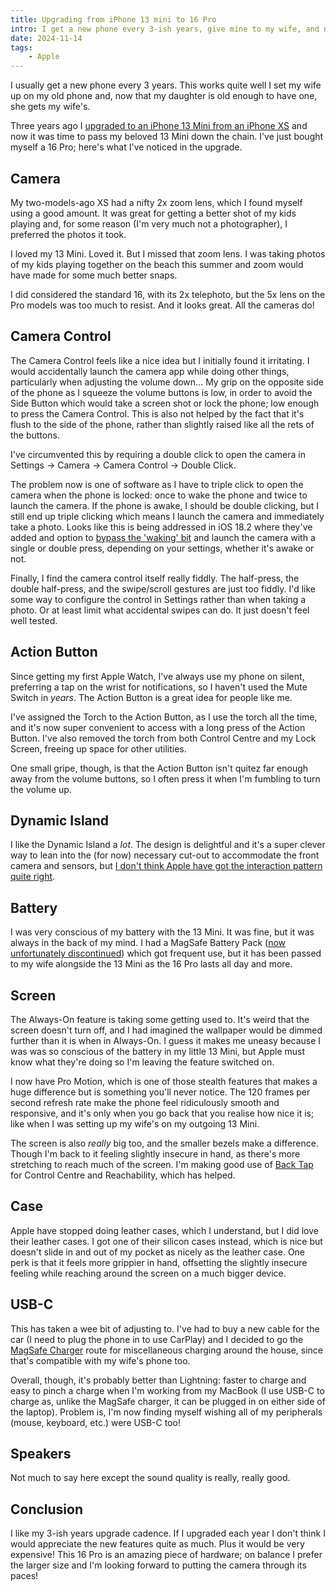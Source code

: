 ```yaml
---
title: Upgrading from iPhone 13 mini to 16 Pro
intro: I get a new phone every 3-ish years, give mine to my wife, and now she gives hers to our daughter. I got a 16 Pro this year! Here's the skinny.
date: 2024-11-14
tags:
    - Apple
---
```


I usually get a new phone every 3 years. This works quite well I set my wife up on my old phone and, now that my daughter is old enough to have one, she gets my wife's.

Three years ago I [upgraded to an iPhone 13 Mini from an iPhone XS](/blog/upgrading-from-iphone-xs-to-13-mini) and now it was time to pass my beloved 13 Mini down the chain. I've just bought myself a 16 Pro; here's what I've noticed in the upgrade.


## Camera

My two-models-ago XS had a nifty 2x zoom lens, which I found myself using a good amount. It was great for getting a better shot of my kids playing and, for some reason (I'm very much not a photographer), I preferred the photos it took.

I loved my 13 Mini. Loved it. But I missed that zoom lens. I was taking photos of my kids playing together on the beach this summer and zoom would have made for some much better snaps.

I did considered the standard 16, with its 2x telephoto, but the 5x lens on the Pro models was too much to resist. And it looks great. All the cameras do!


## Camera Control

The Camera Control feels like a nice idea but I initially found it irritating. I would accidentally launch the camera app while doing other things, particularly when adjusting the volume down… My grip on the opposite side of the phone as I squeeze the volume buttons is low, in order to avoid the Side Button which would take a screen shot or lock the phone; low enough to press the Camera Control. This is also not helped by the fact that it's flush to the side of the phone, rather than slightly raised like all the rets of the buttons.

I've circumvented this by requiring a double click to open the camera in Settings → Camera → Camera Control → Double Click.

The problem now is one of software as I have to triple click to open the camera when the phone is locked: once to wake the phone and twice to launch the camera. If the phone is awake, I should be double clicking, but I still end up triple clicking which means I launch the camera and immediately take a photo. Looks like this is being addressed in iOS 18.2 where they've added and option to [bypass the 'waking' bit](https://9to5mac.com/2024/11/11/ios-18-2-beta-3-camera-control-toggle/) and launch the camera with a single or double press, depending on your settings, whether it's awake or not.

Finally, I find the camera control itself really fiddly. The half-press, the double half-press, and the swipe/scroll gestures are just too fiddly. I'd like some way to configure the control in Settings rather than when taking a photo. Or at least limit what accidental swipes can do. It just doesn't feel well tested.


## Action Button

Since getting my first Apple Watch, I've always use my phone on silent, preferring a tap on the wrist for notifications, so I haven't used the Mute Switch in *years*. The Action Button is a great idea for people like me.

I've assigned the Torch to the Action Button, as I use the torch all the time, and it's now super convenient to access with a long press of the Action Button. I've also removed the torch from both Control Centre and my Lock Screen, freeing up space for other utilities.

One small gripe, though, is that the Action Button isn't quitez  far enough away from the volume buttons, so I often press it when I'm fumbling to turn the volume up.


## Dynamic Island

I like the Dynamic Island a *lot*. The design is delightful and it's a super clever way to lean into the (for now) necessary cut-out to accommodate the front camera and sensors, but [I don't think Apple have got the interaction pattern quite right](/blog/apple-youre-doing-the-dynamic-island-wrong).


## Battery

I was very conscious of my battery with the 13 Mini. It was fine, but it was always in the back of my mind. I had a MagSafe Battery Pack ([now unfortunately discontinued](https://daringfireball.net/linked/2023/09/16/magsafe-battery-pack-and-duo-charger)) which got frequent use, but it has been passed to my wife alongside the 13 Mini as the 16 Pro lasts all day and more.


## Screen

The Always-On feature is taking some getting used to. It's weird that the screen doesn't turn off, and I had imagined the wallpaper would be dimmed further than it is when in Always-On. I guess it makes me uneasy because I was was so conscious of the battery in my little 13 Mini, but Apple must know what they're doing so I'm leaving the feature switched on.

I now have Pro Motion, which is one of those stealth features that makes a huge difference but is something you'll never notice. The 120 frames per second refresh rate make the phone feel ridiculously smooth and responsive, and it's only when you go back that you realise how nice it is; like when I was setting up my wife's on my outgoing 13 Mini.

The screen is also *really* big too, and the smaller bezels make a difference. Though I'm back to it feeling slightly insecure in hand, as there's more stretching to reach much of the screen. I'm making good use of [Back Tap](/blog/ios-14s-back-tap-a-better-way-to-access-control-centre) for Control Centre and Reachability, which has helped.


## Case

Apple have stopped doing leather cases, which I understand, but I did love their leather cases. I got one of their silicon cases instead, which is nice but doesn't slide in and out of my pocket as nicely as the leather case. One perk is that it feels more grippier in hand, offsetting the slightly insecure feeling while reaching around the screen on a much bigger device.


## USB-C

This has taken a wee bit of adjusting to. I've had to buy a new cable for the car (I need to plug the phone in to use CarPlay) and I decided to go the [MagSafe Charger](https://www.apple.com/uk/shop/product/MX6Y3ZM/A/magsafe-charger-2m?fnode=b15a3860dc6bc58db16a49038c58b0fdb736360caf6ebc0ff4a324dd090e404621f55ec6b5ace8b268c2bdbca311b069bf1a4a1ca53ee4394c9efb070fb40c1ec0b1e26852a0b513e634e67dfd6826aa31f24ec0d6bbfaab7aa9f408aaf318ef) route for miscellaneous charging around the house, since that's compatible with my wife's phone too.

Overall, though, it's probably better than Lightning: faster to charge and easy to pinch a charge when I'm working from my MacBook (I use USB-C to charge as, unlike the MagSafe charger, it can be plugged in on either side of the laptop). Problem is, I'm now finding myself wishing all of my peripherals (mouse, keyboard, etc.) were USB-C too!


## Speakers

Not much to say here except the sound quality is really, really good.


## Conclusion

I like my 3-ish years upgrade cadence. If I upgraded each year I don't think I would appreciate the new features quite as much. Plus it would be very expensive! This 16 Pro is an amazing piece of hardware; on balance I prefer the larger size and I'm looking forward to putting the camera through its paces!
